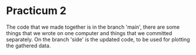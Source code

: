 # Practicum 2
 
 The code that we made together is in the branch 'main', there are some things that we wrote on one computer and things that we committed separately. On the branch 'side' is the updated code, to be used for plotting the gathered data.

